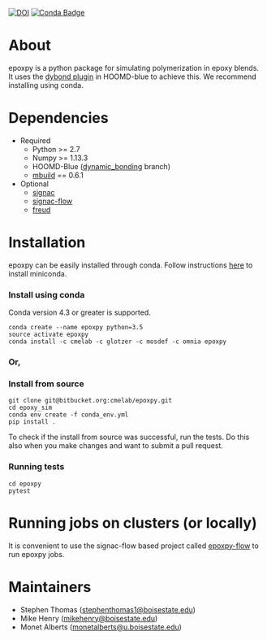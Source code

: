 [![DOI](https://zenodo.org/badge/106355819.svg)](https://zenodo.org/badge/latestdoi/106355819)
[![Conda Badge](https://anaconda.org/cmelab/epoxpy/badges/version.svg)](https://anaconda.org/cmelab/epoxpy)

# About #
epoxpy is a python package for simulating polymerization in epoxy blends. It uses the [dybond plugin](https://bitbucket.org/cmelab/hoomd_blue) in HOOMD-blue to achieve this. We recommend installing using conda.

# Dependencies
* Required
	* Python >= 2.7
	* Numpy  >= 1.13.3
	* HOOMD-Blue ([dynamic_bonding](https://bitbucket.org/cmelab/hoomd_blue) branch)
	* [mbuild](http://mosdef-hub.github.io/mbuild/) == 0.6.1 
* Optional
	* [signac](http://signac.readthedocs.io/en/latest/)
	* [signac-flow](https://signac-flow.readthedocs.io/en/latest/)
	* [freud](http://glotzerlab.engin.umich.edu/freud/)
	
# Installation

epoxpy can be easily installed through conda. Follow instructions [here](https://conda.io/docs/install/quick.html#miniconda-quick-install-requirements) to install miniconda.

### Install using conda

Conda version 4.3 or greater is supported.
```
conda create --name epoxpy python=3.5
source activate epoxpy
conda install -c cmelab -c glotzer -c mosdef -c omnia epoxpy
```

### Or,

### Install from source

```
git clone git@bitbucket.org:cmelab/epoxpy.git
cd epoxy_sim
conda env create -f conda_env.yml
pip install .
```

To check if the install from source was successful, run the tests. Do this also when you make changes and want to submit a pull request.

### Running tests
```
cd epoxpy
pytest
```

# Running jobs on clusters (or locally)

It is convenient to use the signac-flow based project called [epoxpy-flow](https://bitbucket.org/cmelab/epoxpy-flow) to run epoxpy jobs. 

# Maintainers

* Stephen Thomas (stephenthomas1@boisestate.edu)
* Mike Henry (mikehenry@boisestate.edu)
* Monet Alberts (monetalberts@u.boisestate.edu)
